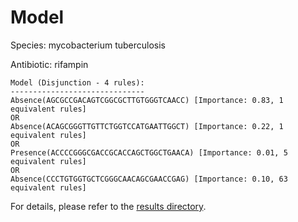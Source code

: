 
# Model

Species: mycobacterium tuberculosis

Antibiotic: rifampin

```
Model (Disjunction - 4 rules):
------------------------------
Absence(AGCGCCGACAGTCGGCGCTTGTGGGTCAACC) [Importance: 0.83, 1 equivalent rules]
OR
Absence(ACAGCGGGTTGTTCTGGTCCATGAATTGGCT) [Importance: 0.22, 1 equivalent rules]
OR
Presence(ACCCCGGGCGACCGCACCAGCTGGCTGAACA) [Importance: 0.01, 5 equivalent rules]
OR
Absence(CCCTGTGGTGCTCGGGCAACAGCGAACCGAG) [Importance: 0.10, 63 equivalent rules]

```

For details, please refer to the [results directory](../../../../../results/scm_b/mycobacterium%20tuberculosis/rifampin/repeat_4/).

